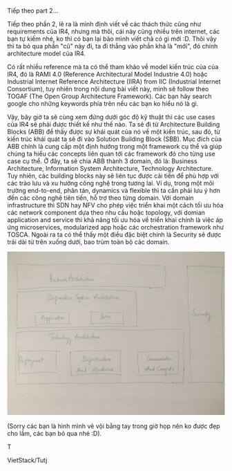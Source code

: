 Tiếp theo part 2...


Tiếp theo phần 2, lẽ ra là mình định viết về các thách thức cũng như requirements của IR4, nhưng mà thôi, cái này cũng nhiều trên internet, các bạn tự kiếm nhé, ko thì có bạn lại bảo mình viết chả có gì mới :D. Thôi vậy thì ta bỏ qua phần "cũ" này đi, ta đi thẳng vào phần khá là "mới", đó chính architecture model của IR4.

Có rất nhiều reference mà ta có thể tham khảo về model kiến trúc của của IR4, đó là RAMI 4.0 (Reference Architectural Model Industrie 4.0) hoặc Industrial Internet Reference  Architecture (IIRA) from IIC (Industrial Internet Consortium), tuy nhiên trong nội dung bài viết này, mình sẽ follow theo TOGAF (The Open Group Architecture Framework). Các bạn hãy search google cho những keywords phía trên nếu các bạn ko hiểu nó là gì.

Vậy, bây giờ ta sẽ cùng xem đứng dưới góc độ kỹ thuật thì các use cases của IR4 sẽ phải được thiết kế như thế nào. Ta sẽ đi từ Architecture Building Blocks (ABB) để thấy được sự khái quát của nó về một kiến trúc, sau đó, từ kiến trúc khái quát ta sẽ đi vào Solution Building Block (SBB). Mục đích của ABB chính là cung cấp một định hướng trong một framework cụ thể và giúp chúng ta hiểu các concepts liên quan tới các framework đó cho từng use case cụ thể. Ở đây, ta sẽ chia ABB thành 3 domain, đó là: Business Architecture, Information System Architecture, Technology Architecture. Tuy nhiên, các building blocks này sẽ liên tục được cải tiến để phù hợp với các trào lưu và xu hướng công nghệ trong tương lai. Ví dụ,  trong một môi trường end-to-end, phân tán, dynamics và flexible thì ta cần phải lưu ý hơn đến các công nghệ tiên tiến, hỗ trợ theo từng domain. Với domain infrastructure thì SDN hay NFV cho phép việc triển khai một cách tối ưu hóa các network component dựa theo nhu cầu hoặc topology, với domian application and service thì khả năng tối ưu hóa về triển khai chính là việc áp ứng microservices, modularized app hoặc các orchestration framework như TOSCA. Ngoài ra ta có thể thấy một điều đặc biệt chính là Security sẽ được trải dài từ trên xuống dưới, bao trùm toàn bộ các domain.

![image](../pictures/IR4f.jpeg)


(Sorry các bạn là hình mình vẽ vội bằng tay trong giờ họp nên ko được đẹp cho lắm, các bạn bỏ qua nhé :D).

T

VietStack/Tutj
